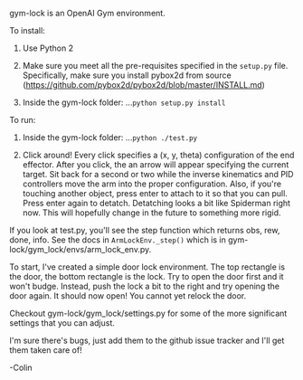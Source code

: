 gym-lock is an OpenAI Gym environment.

To install:

1. Use Python 2

2. Make sure you meet all the pre-requisites specified in the `setup.py` file.
   Specifically, make sure you install pybox2d from source (https://github.com/pybox2d/pybox2d/blob/master/INSTALL.md)

2. Inside the gym-lock folder: 
...`python setup.py install`

To run:

1. Inside the gym-lock folder: 
...`python ./test.py`

2. Click around! Every click specifies a (x, y, theta) configuration of the end effector.
   After you click, the an arrow will appear specifying the current target. Sit back for a second
   or two while the inverse kinematics and PID controllers move the arm into the proper configuration.
   Also, if you're touching another object, press enter to attach to it so that you can pull. Press
   enter again to detatch. Detatching looks a bit like Spiderman right now. This will hopefully
   change in the future to something more rigid.

If you look at test.py, you'll see the step function which returns obs, rew, done, info.
See the docs in `ArmLockEnv._step()` which is in gym-lock/gym_lock/envs/arm_lock_env.py. 

To start, I've created a simple door lock environment. The top rectangle is the door, the bottom
rectangle is the lock. Try to open the door first and it won't budge. Instead, push the lock a
bit to the right and try opening the door again. It should now open! You cannot yet relock the door.

Checkout gym-lock/gym_lock/settings.py for some of the more significant settings that you
can adjust.

I'm sure there's bugs, just add them to the github issue tracker and I'll get them taken care of!

-Colin
